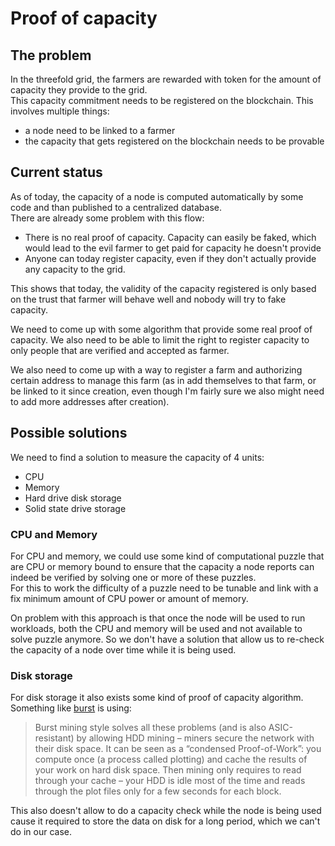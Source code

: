 # Proof of capacity

## The problem

In the threefold grid, the farmers are rewarded with token for the amount of capacity they provide to the grid.  
This capacity commitment needs to be registered on the blockchain.
This involves multiple things:

- a node need to be linked to a farmer
- the capacity that gets registered on the blockchain needs to be provable

## Current status

As of today, the capacity of a node is computed automatically by some code and than published to a centralized database.  
There are already some problem with this flow:

- There is no real proof of capacity. Capacity can easily be faked, which would lead to the evil farmer to get paid for capacity he doesn't provide
- Anyone can today register capacity, even if they don't actually provide any capacity to the grid.

This shows that today, the validity of the capacity registered is only based on the trust that farmer will behave well and nobody will try to fake capacity.

We need to come up with some algorithm that provide some real proof of capacity. We also need to be able to limit the right to register capacity to only people that are verified and accepted as farmer.

We also need to come up with a way to register a farm and authorizing certain address to manage this farm (as in add themselves to that farm, or be linked to it since creation, even though I'm fairly sure we also might need to add more addresses after creation).


## Possible solutions

We need to find a solution to measure the capacity of 4 units:

- CPU
- Memory
- Hard drive disk storage
- Solid state drive storage

### CPU and Memory
For CPU and memory, we could use some kind of computational puzzle that are CPU or memory bound to ensure that the capacity a node reports can indeed be verified by solving one or more of these puzzles.  
For this to work the difficulty of a puzzle need to be tunable and link with a fix minimum amount of CPU power or amount of memory.

On problem with this approach is that once the node will be used to run workloads, both the CPU and memory will be used and not available to solve puzzle anymore. So we don't have a solution that allow us to re-check the capacity of a node over time while it is being used.

### Disk storage
For disk storage it also exists some kind of proof of capacity algorithm. Something like [burst](https://www.burst-coin.org/proof-of-capacity) is using:

> Burst mining style solves all these problems (and is also ASIC-resistant) by allowing HDD mining – miners secure the network with their disk space. It can be seen as a “condensed Proof-of-Work”: you compute once (a process called plotting) and cache the results of your work on hard disk space. Then mining only requires to read through your cache – your HDD is idle most of the time and reads through the plot files only for a few seconds for each block.

This also doesn't allow to do a capacity check while the node is being used cause it required to store the data on disk for a long period, which we can't do in our case.
